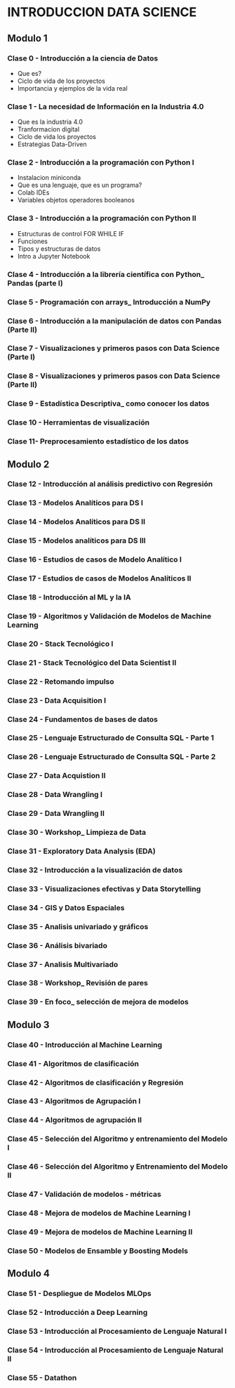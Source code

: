 # INTRODUCCION DATA SCIENCE
## Modulo 1 
### Clase 0 - Introducción a la ciencia de Datos
- Que es?
- Ciclo de vida de los proyectos
- Importancia y ejemplos de la vida real
### Clase 1 - La necesidad de Información en la Industria 4.0
- Que es la industria 4.0
- Tranformacion digital
- Ciclo de vida los proyectos
- Estrategias Data-Driven
### Clase 2 - Introducción a la programación con Python I
- Instalacion miniconda
- Que es una lenguaje, que es un programa?
- Colab IDEs
- Variables objetos operadores booleanos
### Clase 3 - Introducción a la programación con Python II
- Estructuras de control FOR WHILE IF
- Funciones
- Tipos y estructuras de datos
- Intro a Jupyter Notebook
### Clase 4 - Introducción a la librería científica con Python_ Pandas (parte I)
### Clase 5 - Programación con arrays_ Introducción a NumPy
### Clase 6 - Introducción a la manipulación de datos con Pandas (Parte II)
### Clase 7 - Visualizaciones y primeros pasos con Data Science (Parte I)
### Clase 8 - Visualizaciones y primeros pasos con Data Science (Parte II)
### Clase 9 - Estadística Descriptiva_ como conocer los datos
### Clase 10 - Herramientas de visualización
### Clase 11- Preprocesamiento estadístico de los datos
## Modulo 2
### Clase 12 - Introducción al análisis predictivo con Regresión
### Clase 13 - Modelos Analíticos para DS I
### Clase 14 - Modelos Analíticos para DS II
### Clase 15 - Modelos analíticos para DS III
### Clase 16 - Estudios de casos de Modelo Analítico I
### Clase 17 - Estudios de casos de Modelos Analíticos II
### Clase 18 - Introducción al ML y la IA
### Clase 19 - Algoritmos y Validación de Modelos de Machine Learning
### Clase 20 - Stack Tecnológico I
### Clase 21 - Stack Tecnológico del Data Scientist II
### Clase 22 - Retomando impulso
### Clase 23 - Data Acquisition I
### Clase 24 - Fundamentos de bases de datos
### Clase 25 - Lenguaje Estructurado de Consulta SQL - Parte 1
### Clase 26 - Lenguaje Estructurado de Consulta SQL - Parte 2
### Clase 27 - Data Acquistion II
### Clase 28 - Data Wrangling I
### Clase 29 - Data Wrangling II
### Clase 30 - Workshop_ Limpieza de Data
### Clase 31 - Exploratory Data Analysis (EDA)
### Clase 32 - Introducción a la visualización de datos
### Clase 33 - Visualizaciones efectivas y Data Storytelling
### Clase 34 - GIS y Datos Espaciales
### Clase 35 - Analisis univariado y gráficos
### Clase 36 - Análisis bivariado
### Clase 37 - Analisis Multivariado
### Clase 38 - Workshop_ Revisión de pares
### Clase 39 - En foco_ selección de mejora de modelos
## Modulo 3
### Clase 40 - Introducción al Machine Learning
### Clase 41 - Algoritmos de clasificación
### Clase 42 - Algoritmos de clasificación y Regresión
### Clase 43 - Algoritmos de Agrupación I
### Clase 44 - Algoritmos de agrupación II
### Clase 45 - Selección del Algoritmo y entrenamiento del Modelo I
### Clase 46 - Selección del Algoritmo y Entrenamiento del Modelo II
### Clase 47 - Validación de modelos - métricas
### Clase 48 - Mejora de modelos de Machine Learning I
### Clase 49 - Mejora de modelos de Machine Learning II
### Clase 50 - Modelos de Ensamble y Boosting Models
## Modulo 4
### Clase 51 - Despliegue de Modelos MLOps
### Clase 52 - Introducción a Deep Learning
### Clase 53 - Introducción al Procesamiento de Lenguaje Natural I
### Clase 54 - Introducción al Procesamiento de Lenguaje Natural II
### Clase 55 - Datathon
